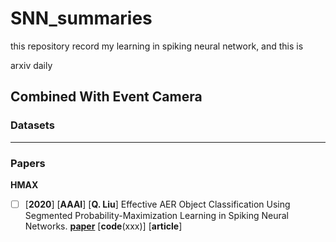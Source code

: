 # SNN_summaries
this repository record my  learning in spiking neural network, and this is 

arxiv daily

## Combined With Event Camera 



### Datasets

------



### Papers

**HMAX**

- [ ] [**2020**] [**AAAI**] [**Q. Liu**] Effective AER Object Classification Using Segmented Probability-Maximization Learning in Spiking Neural Networks. [**paper**](https://arxiv.org/abs/2002.06199) [**code**(xxx)] [**article**] 

  